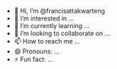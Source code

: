 - 👋 Hi, I’m @francisattakwarteng
- 👀 I’m interested in ...
- 🌱 I’m currently learning ...
- 💞️ I’m looking to collaborate on ...
- 📫 How to reach me ...
- 😄 Pronouns: ...
- ⚡ Fun fact: ...

<!---
francisattakwarteng/francisattakwarteng is a ✨ special ✨ repository because its `README.md` (this file) appears on your GitHub profile.
You can click the Preview link to take a look at your changes.
--->
